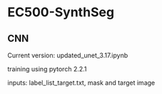 # EC500-SynthSeg
## CNN 
Current version: updated_unet_3.17.ipynb

training using pytorch 2.2.1

inputs: label_list_target.txt, mask and target image
